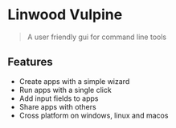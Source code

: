 # Linwood Vulpine

> A user friendly gui for command line tools

## Features

* Create apps with a simple wizard
* Run apps with a single click
* Add input fields to apps
* Share apps with others
* Cross platform on windows, linux and macos
